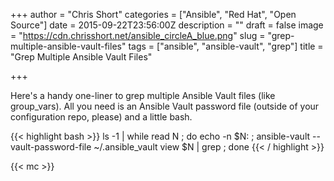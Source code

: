 +++
author = "Chris Short"
categories = ["Ansible", "Red Hat", "Open Source"]
date = 2015-09-22T23:56:00Z
description = ""
draft = false
image = "https://cdn.chrisshort.net/ansible_circleA_blue.png"
slug = "grep-multiple-ansible-vault-files"
tags = ["ansible", "ansible-vault", "grep"]
title = "Grep Multiple Ansible Vault Files"

+++

Here's a handy one-liner to grep multiple Ansible Vault files (like group_vars). All you need is an Ansible Vault password file (outside of your configuration repo, please) and a little bash.

{{< highlight bash >}}
ls -1 | while read N ; do echo -n $N: ; ansible-vault --vault-password-file ~/.ansible_vault view $N | grep <STRING> ; done
{{< / highlight >}}

{{< mc >}}
